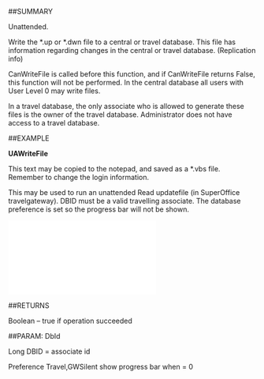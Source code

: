 

##SUMMARY

Unattended. 

Write the *.up or *.dwn file to a central or travel database. This file has information regarding changes in the central or travel database. (Replication info) 

CanWriteFile is called before this function, and if CanWriteFile returns False, this function will not be performed. In the central database all users with User Level 0 may write files. 

In a travel database, the only associate who is allowed to generate these files is the owner of the travel database. Administrator does not have access to a travel database.


##EXAMPLE

**UAWriteFile**

This text may be copied to the notepad, and saved as a *.vbs file. Remember to change the login information.

This may be used to run an unattended Read updatefile (in SuperOffice travelgateway). DBID must be a valid travelling associate. The database preference is set so the progress bar will not be shown.

![](../../Examples/vbs/SOTravelInfoInterface.UAWriteFile.vbs.txt)




##RETURNS

Boolean – true if operation succeeded





##PARAM: DbId

Long DBID = associate id

Preference Travel,GWSilent show progress bar when =  0



